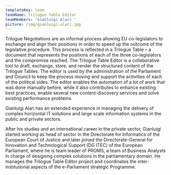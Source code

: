 ```yaml
---
templateKey: team
teamName: Trilogue Table Editor
teamMembers: 'Gianluigi Alari '
picture: /img/gianluigi-alari.jpg
---
```

Trilogue Negotiations are an informal process allowing EU co-legislators to exchange and align their positions in order to speed up the outcome of the legislative procedure. This process is reflected in a Trilogue Table – a document that represents the positions of each of the three co-legislators and the compromise reached. The Trilogue Table Editor is a collaborative tool to draft, exchange, store, and render the structured content of the Trilogue Tables. The editor is used by the administration of the Parliament and Council to keep the process moving and support the activities of each of the political sides. The editor enables the automation of a lot of work that was done manually before, while it also contributes to enhance existing best practices, enable several new content-discovery services and solve existing performance problems.



Gianluigi Alari has an extended experience in managing the delivery of complex horizontal IT solutions and large scale information systems in the public and private sectors.



After his studies and an international career in the private sector, Gianluigi started working as head of sector in the Directorate for Informatics of the European Court of Justice and later joined the Directorate-General for Innovation and Technological Support (DG ITEC) of the European Parliament, where he is team leader of PROMS, a team of Business Analysts in charge of designing complex solutions in the parliamentary domain. He manages the Trilogue Table Editor project and coordinates the inter-institutional aspects of the e-Parliament strategic Programme.
